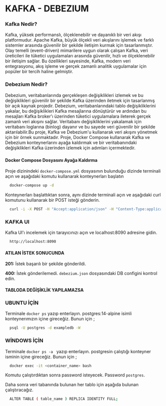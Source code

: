 
# KAFKA - DEBEZIUM

### Kafka Nedir?
Kafka, yüksek performanslı, ölçeklenebilir ve dayanıklı bir veri akışı platformudur. Apache Kafka, büyük ölçekli veri akışlarını işlemek ve farklı sistemler arasında güvenilir bir şekilde iletişim kurmak için tasarlanmıştır. Olay temelli (event-driven) mimarilere uygun olarak çalışan Kafka, veri üreticileri ile tüketici uygulamaları arasında güvenilir, hızlı ve ölçeklenebilir bir iletişim sağlar. Bu özellikleri sayesinde, Kafka, modern veri entegrasyonu, akış işleme ve gerçek zamanlı analitik uygulamalar için popüler bir tercih haline gelmiştir.
### 
### Debezium Nedir?
Debezium, veritabanlarında gerçekleşen değişiklikleri izlemek ve bu değişiklikleri güvenilir bir şekilde Kafka üzerinden iletmek için tasarlanmış bir açık kaynak projedir. Debezium, veritabanlarındaki tablo değişikliklerini yakalar, bu değişiklikleri Kafka mesajlarına dönüştürür ve ardından bu mesajları Kafka broker'ı üzerinden tüketici uygulamalara ileterek gerçek zamanlı veri akışını sağlar. Veritabanı değişikliklerini yakalamak için veritabanı loglarına (binlog) dayanır ve bu sayede veri güvenilir bir şekilde aktarılabilir.Bu proje, Kafka ve Debezium'u kullanarak veri akışını yönetmek için bir örnek sunmaktadır. Proje, Docker Compose kullanarak Kafka ve Debezium konteynerlarını ayağa kaldırmak ve bir veritabanındaki değişiklikleri Kafka üzerinden izlemek için adımları içermektedir.

### 

#### Docker Compose Dosyasını Ayağa Kaldırma

Proje dizinindeki `docker-compose.yml` dosyasının bulunduğu dizinde terminali açın ve aşağıdaki komutu kullanarak konteynerları başlatın

```bash
  docker-compose up -d
```


Konteynerları başlattıktan sonra, aynı dizinde terminali açın ve aşağıdaki curl komutunu kullanarak bir POST isteği gönderin.

```bash
  curl -i -X POST -H "Accept:application/json" -H "Content-Type:application/json" 		127.0.0.1:8083/connectors/ --data "@debezium.json"
```


### KAFKA UI

Kafka UI'ı incelemek için tarayıcınızı açın ve localhost:8090 adresine gidin.

```bash
  http://localhost:8090
```
    

  #### ATILAN İSTEK SONUCUNDA

**201:** İstek başarılı bir şekilde gönderildi.

**400:** İstek gönderilemedi. `debezium.json` dosyasındaki DB configini kontrol edin.

#### TABLODA DEĞİŞİKLİK YAPILAMAZSA

### UBUNTU İÇİN 

Terminale `docker ps` yazıp enterlayın. postgres:14-alpine isimli konteynerımızın içine gireceğiz. Bunun için ;

```bash
  psql -U postgres -d exampledb -W
```
### WİNDOWS İÇİN 

Terminale `docker ps -a ` yazıp enterlayın. postgresin çalıştığı konteyner isminin içine gireceğiz. Bunun için ;

```bash
  docker exec -it <container_name> bash 
```

Komutu çalıştırdıktan sonra password isteyecek. Password `postgres`.

Daha sonra veri tabanında bulunan her tablo için aşağıda bulunan çalıştıracağız.

```bash
  ALTER TABLE ( table_name ) REPLICA IDENTITY FULL;
  ```
